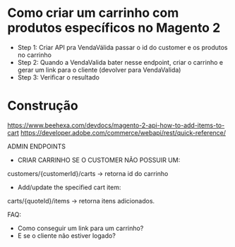 Como criar um carrinho com produtos específicos no Magento 2
============================================================

- Step 1: Criar API pra VendaVálida passar o id do customer e os produtos no carrinho
- Step 2: Quando a VendaValida bater nesse endpoint, criar o carrinho e gerar um link para o cliente (devolver para VendaValida)
- Step 3: Verificar o resultado

Construção
=
https://www.beehexa.com/devdocs/magento-2-api-how-to-add-items-to-cart
https://developer.adobe.com/commerce/webapi/rest/quick-reference/

ADMIN ENDPOINTS

- CRIAR CARRINHO SE O CUSTOMER NÃO POSSUIR UM: 

customers/{customerId}/carts -> retorna id do carrinho

- Add/update the specified cart item: 

carts/{quoteId}/items -> retorna itens adicionados.

FAQ:
- Como conseguir um link para um carrinho?
- E se o cliente não estiver logado?